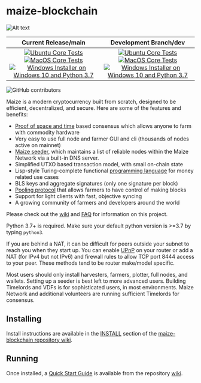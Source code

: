 # maize-blockchain

![Alt text](https://www.maize.farm/img/maize_logo.svg)

| Current Release/main | Development Branch/dev |
|         :---:          |          :---:         |
| [![Ubuntu Core Tests](https://github.com/Maize-Network/maize-blockchain/actions/workflows/build-test-ubuntu-core.yml/badge.svg)](https://github.com/Maize-Network/maize-blockchain/actions/workflows/build-test-ubuntu-core.yml) [![MacOS Core Tests](https://github.com/Maize-Network/maize-blockchain/actions/workflows/build-test-macos-core.yml/badge.svg)](https://github.com/Maize-Network/maize-blockchain/actions/workflows/build-test-macos-core.yml) [![Windows Installer on Windows 10 and Python 3.7](https://github.com/Maize-Network/maize-blockchain/actions/workflows/build-windows-installer.yml/badge.svg)](https://github.com/Maize-Network/maize-blockchain/actions/workflows/build-windows-installer.yml)  |  [![Ubuntu Core Tests](https://github.com/Maize-Network/maize-blockchain/actions/workflows/build-test-ubuntu-core.yml/badge.svg?branch=dev)](https://github.com/Maize-Network/maize-blockchain/actions/workflows/build-test-ubuntu-core.yml) [![MacOS Core Tests](https://github.com/Maize-Network/maize-blockchain/actions/workflows/build-test-macos-core.yml/badge.svg?branch=dev)](https://github.com/Maize-Network/maize-blockchain/actions/workflows/build-test-macos-core.yml) [![Windows Installer on Windows 10 and Python 3.7](https://github.com/Maize-Network/maize-blockchain/actions/workflows/build-windows-installer.yml/badge.svg?branch=dev)](https://github.com/Maize-Network/maize-blockchain/actions/workflows/build-windows-installer.yml) |

![GitHub contributors](https://img.shields.io/github/contributors/Maize-Network/maize-blockchain?logo=GitHub)

Maize is a modern cryptocurrency built from scratch, designed to be efficient, decentralized, and secure. Here are some of the features and benefits:
* [Proof of space and time](https://docs.google.com/document/d/1tmRIb7lgi4QfKkNaxuKOBHRmwbVlGL4f7EsBDr_5xZE/edit) based consensus which allows anyone to farm with commodity hardware
* Very easy to use full node and farmer GUI and cli (thousands of nodes active on mainnet)
* [Maize seeder](https://github.com/Maize-Network/maize-blockchain/wiki/Maize-Seeder-User-Guide), which maintains a list of reliable nodes within the Maize Network via a built-in DNS server.
* Simplified UTXO based transaction model, with small on-chain state
* Lisp-style Turing-complete functional [programming language](https://chialisp.com/) for money related use cases
* BLS keys and aggregate signatures (only one signature per block)
* [Pooling protocol](https://github.com/Maize-Network/maize-blockchain/wiki/Pooling-User-Guide) that allows farmers to have control of making blocks
* Support for light clients with fast, objective syncing
* A growing community of farmers and developers around the world

Please check out the [wiki](https://github.com/Maize-Network/maize-blockchain/wiki)
and [FAQ](https://github.com/Maize-Network/maize-blockchain/wiki/FAQ) for
information on this project.

Python 3.7+ is required. Make sure your default python version is >=3.7
by typing `python3`.

If you are behind a NAT, it can be difficult for peers outside your subnet to
reach you when they start up. You can enable
[UPnP](https://www.homenethowto.com/ports-and-nat/upnp-automatic-port-forward/)
on your router or add a NAT (for IPv4 but not IPv6) and firewall rules to allow
TCP port 8444 access to your peer.
These methods tend to be router make/model specific.

Most users should only install harvesters, farmers, plotter, full nodes, and wallets.
Setting up a seeder is best left to more advanced users.
Building Timelords and VDFs is for sophisticated users, in most environments.
Maize Network and additional volunteers are running sufficient Timelords
for consensus.

## Installing

Install instructions are available in the
[INSTALL](https://github.com/Maize-Network/maize-blockchain/wiki/INSTALL)
section of the
[maize-blockchain repository wiki](https://github.com/Maize-Network/maize-blockchain/wiki).

## Running

Once installed, a
[Quick Start Guide](https://github.com/Maize-Network/maize-blockchain/wiki/Quick-Start-Guide)
is available from the repository
[wiki](https://github.com/Maize-Network/maize-blockchain/wiki).
